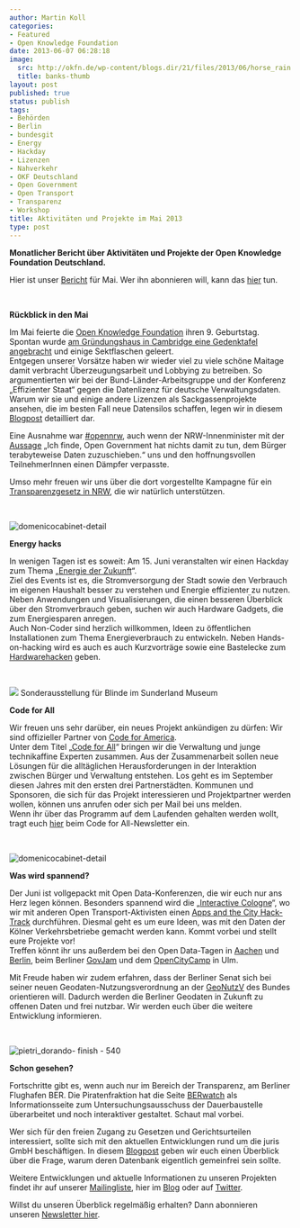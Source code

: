 ```yaml
---
author: Martin Koll
categories:
- Featured
- Open Knowledge Foundation
date: 2013-06-07 06:28:18
image:
  src: http://okfn.de/wp-content/blogs.dir/21/files/2013/06/horse_rain.jpg
  title: banks-thumb
layout: post
published: true
status: publish
tags:
- Behörden
- Berlin
- bundesgit
- Energy
- Hackday
- Lizenzen
- Nahverkehr
- OKF Deutschland
- Open Government
- Open Transport
- Transparenz
- Workshop
title: Aktivitäten und Projekte im Mai 2013
type: post
---
```


**Monatlicher Bericht über Aktivitäten und Projekte der Open Knowledge Foundation Deutschland.**

Hier ist unser [Bericht](http://eepurl.com/Avw_P) für Mai. Wer ihn abonnieren will, kann das [hier](http://eepurl.com/vwdjT) tun.

 

**Rückblick in den Mai**

Im Mai feierte die [Open Knowledge Foundation](http://okfn.org/) ihren 9. Geburtstag. Spontan wurde [am Gründungshaus in Cambridge eine Gedenktafel angebracht](http://blog.okfn.org/2013/05/20/happy-9th-birthday-to-the-open-knowledge-foundation/) und einige Sektflaschen geleert.  
Entgegen unserer Vorsätze haben wir wieder viel zu viele schöne Maitage damit verbracht Überzeugungsarbeit und Lobbying zu betreiben. So argumentierten wir bei der Bund-Länder-Arbeitsgruppe und der Konferenz „Effizienter Staat“ gegen die Datenlizenz für deutsche Verwaltungsdaten. Warum wir sie und einige andere Lizenzen als Sackgassenprojekte ansehen, die im besten Fall neue Datensilos schaffen, legen wir in diesem [Blogpost](http://okfn.de/2013/05/offene-lizenzen-fuer-daten-und-dokumente-der-deutschen-verwaltung/) detailliert dar.

Eine Ausnahme war [#opennrw](http://www.nrw.de/opennrw/), auch wenn der NRW-Innenminister mit der [Aussage](http://www.heise.de/newsticker/meldung/Open-NRW-Landesregierung-treibt-OpenData-und-Buergerbeteiligung-voran-1865911.html) „Ich finde, Open Government hat nichts damit zu tun, dem Bürger terabyteweise Daten zuzuschieben.“ uns und den hoffnungsvollen TeilnehmerInnen einen Dämpfer verpasste.

Umso mehr freuen wir uns über die dort vorgestellte Kampagne für ein [Transparenzgesetz in NRW](http://www.nrw-blickt-durch.de/home/), die wir natürlich unterstützen.

 

![domenicocabinet-detail](http://okfn.de/wp-content/blogs.dir/21/files/2013/06/energyhackday.jpg)

**Energy hacks**

In wenigen Tagen ist es soweit: Am 15. Juni veranstalten wir einen Hackday zum Thema „[Energie der Zukunft](http://energyhack.de/)“.  
Ziel des Events ist es, die Stromversorgung der Stadt sowie den Verbrauch im eigenen Haushalt besser zu verstehen und Energie effizienter zu nutzen. Neben Anwendungen und Visualisierungen, die einen besseren Überblick über den Stromverbrauch geben, suchen wir auch Hardware Gadgets, die zum Energiesparen anregen.  
Auch Non-Coder sind herzlich willkommen, Ideen zu öffentlichen Installationen zum Thema Energieverbrauch zu entwickeln. Neben Hands-on-hacking wird es auch es auch Kurzvorträge sowie eine Bastelecke zum [Hardwarehacken](https://twitter.com/EnergyHackB/status/340383999123939328/photo/1) geben.

 

![](http://farm7.static.flickr.com/6026/5877343356_480371fa7e_b.jpg) Sonderausstellung für Blinde im Sunderland Museum 

**Code for All**

Wir freuen uns sehr darüber, ein neues Projekt ankündigen zu dürfen: Wir sind offizieller Partner von [Code for America](http://codeforamerica.org/).  
Unter dem Titel „[Code for All](http://codeforall.de/)“ bringen wir die Verwaltung und junge technikaffine Experten zusammen. Aus der Zusammenarbeit sollen neue Lösungen für die alltäglichen Herausforderungen in der Interaktion zwischen Bürger und Verwaltung entstehen. Los geht es im September diesen Jahres mit den ersten drei Partnerstädten. Kommunen und Sponsoren, die sich für das Projekt interessieren und Projektpartner werden wollen, können uns anrufen oder sich per Mail bei uns melden.  
Wenn ihr über das Programm auf dem Laufenden gehalten werden wollt, tragt euch [hier](http://eepurl.com/Aa8tr) beim Code for All-Newsletter ein.

 

![domenicocabinet-detail](http://okfn.de/wp-content/blogs.dir/21/files/2013/06/space_colony.jpg)

**Was wird spannend?**

Der Juni ist vollgepackt mit Open Data-Konferenzen, die wir euch nur ans Herz legen können. Besonders spannend wird die „[Interactive Cologne](http://interactive-cologne.com/)“, wo wir mit anderen Open Transport-Aktivisten einen [Apps and the City Hack-Track](http://cologne.appsandthecity.net/) durchführen. Diesmal geht es um eure Ideen, was mit den Daten der Kölner Verkehrsbetriebe gemacht werden kann. Kommt vorbei und stellt eure Projekte vor!  
Treffen könnt ihr uns außerdem bei den Open Data-Tagen in [Aachen](http://opendatadayaachen.de/) und [Berlin](http://berlin.opendataday.de/), beim Berliner [GovJam](http://www.govjamberlin.de/) und dem [OpenCityCamp](http://www.ulmapi.de/) in Ulm.

Mit Freude haben wir zudem erfahren, dass der Berliner Senat sich bei seiner neuen Geodaten-Nutzungsverordnung an der [GeoNutzV](http://www.gesetze-im-internet.de/geonutzv/BJNR054700013.html) des Bundes orientieren will. Dadurch werden die Berliner Geodaten in Zukunft zu offenen Daten und frei nutzbar. Wir werden euch über die weitere Entwicklung informieren.

 

![pietri_dorando- finish - 540](http://okfn.de/wp-content/blogs.dir/21/files/2013/06/seeCable.jpg)

**Schon gesehen?**

Fortschritte gibt es, wenn auch nur im Bereich der Transparenz, am Berliner Flughafen BER. Die Piratenfraktion hat die Seite [BERwatch](https://ber.piratenfraktion-berlin.de/) als Informationsseite zum Untersuchungsausschuss der Dauerbaustelle überarbeitet und noch interaktiver gestaltet. Schaut mal vorbei.

Wer sich für den freien Zugang zu Gesetzen und Gerichtsurteilen interessiert, sollte sich mit den aktuellen Entwicklungen rund um die juris GmbH beschäftigen. In diesem [Blogpost](http://okfn.de/?p=2947) geben wir euch einen Überblick über die Frage, warum deren Datenbank eigentlich gemeinfrei sein sollte.

Weitere Entwicklungen und aktuelle Informationen zu unseren Projekten findet ihr auf unserer [Mailingliste](http://lists.okfn.org/mailman/listinfo/okfn-de), hier im [Blog](http://okfn.de/blog) oder auf [Twitter](https://twitter.com/okfde).

Willst du unseren Überblick regelmäßig erhalten? Dann abonnieren unseren [Newsletter hier](http://eepurl.com/vwdjT).

 